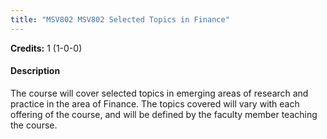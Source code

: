```yaml
---
title: "MSV802 MSV802 Selected Topics in Finance"
---
```

**Credits:** 1 (1-0-0)

#### Description
The course will cover selected topics in emerging areas of research and practice in the area of Finance. The topics covered will vary with each offering of the course, and will be defined by the faculty member teaching the course.